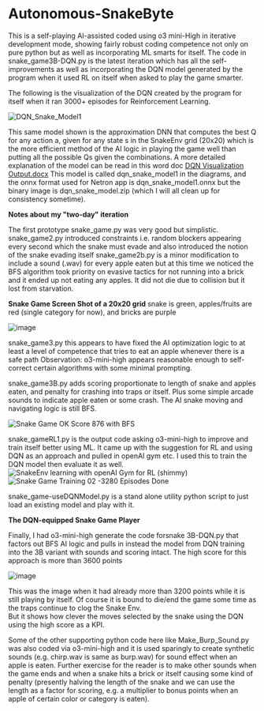 # Autonomous-SnakeByte
This is a self-playing AI-assisted coded using o3 mini-High in iterative development mode, showing fairly robust coding competence not only on pure python but as well as incorporating ML smarts for itself.
The code in snake_game3B-DQN.py is the latest iteration which has all the self-improvements as well as incorporating the DQN model generated by the program when it used RL on itself when asked to play the game smarter.

The following is the visualization of the DQN created by the program for itself when it ran 3000+ episodes for Reinforcement Learning.

![DQN_Snake_Model1](https://github.com/user-attachments/assets/cbda87aa-8399-463b-83ea-dba3524493fd)

This same model shown is the approximation DNN that computes the best Q for any action a, given for any state s in the SnakeEnv grid (20x20) which is the more efficient method of the AI logic in playing the game well than putting all the possible Qs given the combinations. A more detailed explanation of the model can be read in this word doc [DQN Visualization Output.docx](https://github.com/user-attachments/files/18662660/DQN.Visualization.Output.docx)
This model is called dqn_snake_model1 in the diagrams, and the onnx format used for Netron app is dqn_snake_model1.onnx but the binary image is dqn_snake_model.zip (which I will all clean up for consistency sometime).

**Notes about my "two-day" iteration**

The first prototype snake_game.py was very good but simplistic.
snake_game2.py introduced constraints i.e. random blockers appearing every second which the snake must evade and also introduced the notion of the snake evading itself 
snake_game2b.py is a minor modification to include a sound (.wav) for every apple eaten but at this time we noticed the BFS algorithm took priority on evasive tactics for not running into a brick and it ended up not eating any apples. It did not die due to collision but it lost from starvation.

**Snake Game Screen Shot of a 20x20 grid**
snake is green, apples/fruits are red (single category for now), and bricks are purple

![image](https://github.com/user-attachments/assets/34d9b2a8-354f-4994-8f56-674410c3366e)

snake_game3.py this appears to have fixed the AI optimization logic to at least a level of competence that tries to eat an apple whenever there is a safe path 
Observation: o3-mini-high appears reasonable enough to self-correct certain algorithms with some minimal prompting.

snake_game3B.py adds scoring proportionate to length of snake and apples eaten, and penalty for crashing into traps or itself. Plus some simple arcade sounds to indicate apple eaten or some crash. The AI snake moving and navigating logic is still BFS.

![Snake Game OK Score 876 with BFS](https://github.com/user-attachments/assets/af979281-abbe-48d5-b7b2-580f02186db8)

snake_gameRL1.py is the output code asking o3-mini-high to improve and train itself better using ML. It came up with the suggestion for RL and using DQN as an approach and pulled in openAI gym etc. I used this to train the DQN model then evaluate it as well. 
![SnakeEnv learning with openAI Gym for RL (shimmy)](https://github.com/user-attachments/assets/ab30cd1d-9c74-4631-8c68-53bf5a25fd8e)
![Snake Game Training 02 -3280 Episodes Done](https://github.com/user-attachments/assets/49b80e81-5b44-4c75-8779-65d0496966e2)

snake_game-useDQNModel.py is a stand alone utility python script to just load an existing model and play with it.

**The DQN-equipped Snake Game Player**

Finally, I had o3-mini-high generate the code forsnake 3B-DQN.py that factors out BFS AI logic and pulls in instead the model from DQN training into the 3B variant with sounds and scoring intact.
The high score for this approach is more than 3600 points 

![image](https://github.com/user-attachments/assets/8937d7ca-980c-43e2-a17a-8beb64ce79f6) 

This was the image when it had already more than 3200 points while it is still playing by itself.
Of course it is bound to die/end the game some time as the traps continue to clog the Snake Env.  
But it shows how clever the moves selected by the snake using the DQN using the high score as a KPI.

Some of the other supporting python code here like Make_Burp_Sound.py was also coded via o3-mini-high and it is used sparingly to create synthetic sounds (e.g. chirp.wav is same as burp.wav) for sound effect when an apple is eaten.
Further exercise for the reader is to make other sounds when the game ends and when a snake hits a brick or itself causing some kind of penalty (presently halving the length of the snake and we can use the length as a factor for scoring, e.g. a multiplier to bonus points when an apple of certain color or category is eaten).

